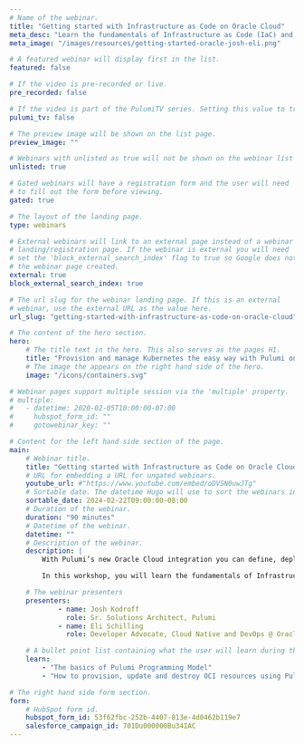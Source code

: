```yaml
---
# Name of the webinar.
title: "Getting started with Infrastructure as Code on Oracle Cloud"
meta_desc: "Learn the fundamentals of Infrastructure as Code (IaC) and watch virtual networks and Kubernetes clusters materialize from a bit of Python and a few magical keystrokes."
meta_image: "/images/resources/getting-started-oracle-josh-eli.png"

# A featured webinar will display first in the list.
featured: false

# If the video is pre-recorded or live.
pre_recorded: false

# If the video is part of the PulumiTV series. Setting this value to true will list the video in the "PulumiTV" section.
pulumi_tv: false

# The preview image will be shown on the list page.
preview_image: ""

# Webinars with unlisted as true will not be shown on the webinar list
unlisted: true

# Gated webinars will have a registration form and the user will need
# to fill out the form before viewing.
gated: true

# The layout of the landing page.
type: webinars

# External webinars will link to an external page instead of a webinar
# landing/registration page. If the webinar is external you will need
# set the 'block_external_search_index' flag to true so Google does not index
# the webinar page created.
external: true
block_external_search_index: true

# The url slug for the webinar landing page. If this is an external
# webinar, use the external URL as the value here.
url_slug: "getting-started-with-infrastructure-as-code-on-oracle-cloud"

# The content of the hero section.
hero:
    # The title text in the hero. This also serves as the pages H1.
    title: "Provision and manage Kubernetes the easy way with Pulumi on Oracle Cloud"
    # The image the appears on the right hand side of the hero.
    image: "/icons/containers.svg"

# Webinar pages support multiple session via the 'multiple' property.
# multiple:
#   - datetime: 2020-02-05T10:00:00-07:00
#     hubspot_form_id: ""
#     gotowebinar_key: ""

# Content for the left hand side section of the page.
main:
    # Webinar title.
    title: "Getting started with Infrastructure as Code on Oracle Cloud"
    # URL for embedding a URL for ungated webinars.
    youtube_url: #"https://www.youtube.com/embed/oDVSN0uwJTg"
    # Sortable date. The datetime Hugo will use to sort the webinars in date order.
    sortable_date: 2024-02-22T09:00:00-08:00
    # Duration of the webinar.
    duration: "90 minutes"
    # Datetime of the webinar.
    datetime: ""
    # Description of the webinar.
    description: |
        With Pulumi’s new Oracle Cloud integration you can define, deploy, and manage OCI resources using your favorite programming languages including JavaScript/TypeScript, Python, C#/.NET, and Golang.

        In this workshop, you will learn the fundamentals of Infrastructure as Code through a guided exercise using Pulumi’s infrastructure as code platform, where you can use familiar programming languages to provision infrastructure on any cloud.

    # The webinar presenters
    presenters:
            - name: Josh Kodroff
              role: Sr. Solutions Architect, Pulumi
            - name: Eli Schilling
              role: Developer Advocate, Cloud Native and DevOps @ Oracle

    # A bullet point list containing what the user will learn during the webinar.
    learn:
        - "The basics of Pulumi Programming Model"
        - "How to provision, update and destroy OCI resources using Pulumi"

# The right hand side form section.
form:
    # HubSpot form id.
    hubspot_form_id: 53f62fbc-252b-4407-813e-4d0462b119e7
    salesforce_campaign_id: 701Du000000Bu34IAC
---
```

